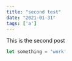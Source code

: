 ```yaml
---
title: "second test"
date: "2021-01-31"
tags: ['a']
---
```


This is the second post


```javascript
let something = 'work'
```
